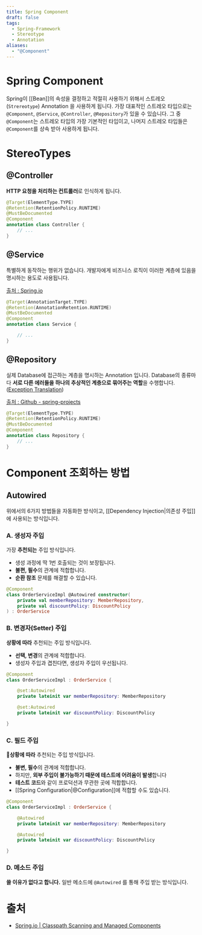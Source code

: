 ```yaml
---
title: Spring Component
draft: false
tags:
  - Spring-Framework
  - Stereotype
  - Annotation
aliases:
  - "@Component"
---
```

# Spring Component 
Spring이 [[Bean]]의 속성을 결정하고 적절히 사용하기 위해서 스트레오(`Strereotype`) Annotation 을 사용하게 됩니다. 가장 대표적인 스트레오 타입으로는 `@Component`, `@Service`, `@Controller`, `@Repository`가 있을 수 있습니다. 그 중 `@Component`는 스트레오 타입의 가장 기본적인 타입이고, 나머지 스트레오 타입들은 `@Component`를 상속 받아 사용하게 됩니다. 

# StereoTypes 
## @Controller 
**HTTP 요청을 처리하는 컨트롤러**로 인식하게 됩니다. 
```kotlin
@Target(ElementType.TYPE)
@Retention(RetentionPolicy.RUNTIME)
@MustBeDocumented
@Component
annotation class Controller {
	// ...
}
```

## @Service
특별하게 동작하는 행위가 없습니다. 개발자에게 비즈니스 로직이 이러한 계층에 있음을 명시하는 용도로 사용됩니다.

[출처 : Spring.io](https://docs.spring.io/spring-framework/reference/core/beans/classpath-scanning.html#beans-factorybeans-annotations)
```kotlin
@Target(AnnotationTarget.TYPE)
@Retention(AnnotationRetention.RUNTIME)
@MustBeDocumented
@Component
annotation class Service {

	// ...
}
```

## @Repository
실제 Database에 접근하는 계층을 명시하는 Annotation 입니다. Database의 종류마다 **서로 다른 에러들을 하나의 추상적인 계층으로 묶어주는 역할**을 수행합니다. ([Exception Translation](https://docs.spring.io/spring-framework/reference/data-access/orm/general.html#orm-exception-translation))

[출처 : Github - spring-projects](https://github.com/spring-projects/spring-framework/blob/main/spring-context/src/main/java/org/springframework/stereotype/Repository.java)
```kotlin
@Target(ElementType.TYPE)
@Retention(RetentionPolicy.RUNTIME)
@MustBeDocumented
@Component
annotation class Repository {
	// ...
}
```

# Component 조회하는 방법 

## Autowired 
위에서의  6가지 방법들을 자동화한 방식이고, [[Dependency Injection|의존성 주입]]에 사용되는 방식입니다. 

### A. 생성자 주입 
가장 **추천되는** 주입 방식입니다. 
- 생성 과정에 딱 1번 호출되는 것이 보장됩니다.
- **불편, 필수**의 관계에 적합합니다.
- **순환 참조** 문제를 해결할 수 있습니다.

```kotlin showLineNumbers
@Component
class OrderServiceImpl @Autowired constructor(
    private val memberRepository: MemberRepository,
    private val discountPolicy: DiscountPolicy
) : OrderService
```

###  B. 변경자(Setter) 주입 
**상황에 따라** 추천되는 주입 방식입니다.
- **선택, 변경**의 관계에 적합합니다.
- 생성자 주입과 겹친다면, 생성자 주입이 우선됩니다. 

```kotlin showLineNumbers 
@Component
class OrderServiceImpl : OrderService {

    @set:Autowired
    private lateinit var memberRepository: MemberRepository

    @set:Autowired
    private lateinit var discountPolicy: DiscountPolicy

}
```

### C. 필드 주입 
**상황에 따라** 추천되는 주입 방식입니다.
- **불변, 필수**의 관계에 적합합니다.
- 하지만, **외부 주입이 불가능하기 때문에 테스트에 어려움이 발생**합니다
- **테스트 코드**와 같이 프로덕션과 무관한 곳에 적합합니다.
- [[Spring Configuration|@Configuration]]에 적합할 수도 있습니다.

```kotlin showLineNumbers 
@Component
class OrderServiceImpl : OrderService {

    @Autowired
    private lateinit var memberRepository: MemberRepository

    @Autowired
    private lateinit var discountPolicy: DiscountPolicy

}
```

### D. 메소드 주입
**쓸 이유가 없다고 합니다.** 
일반 메소드에 `@Autowired` 를 통해 주입 받는 방식입니다.

# 출처
- [Spring.io | Classpath Scanning and Managed Components](https://docs.spring.io/spring-framework/reference/core/beans/classpath-scanning.html#beans-factorybeans-annotations)